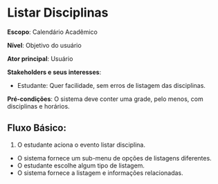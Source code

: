 # Listar Disciplinas

__Escopo__: Calendário Acadêmico

__Nível__: Objetivo do usuário

__Ator principal__: Usuário

__Stakeholders e seus interesses__:

* Estudante: Quer facilidade, sem erros de listagem das disciplinas.

__Pré-condições__: O sistema deve conter uma grade, pelo menos, com disciplinas e horários.

## Fluxo Básico:

1. O estudante aciona o evento listar disciplina.
+ O sistema fornece um sub-menu de opções de listagens diferentes.
+ O estudante escolhe algum tipo de listagem.
+ O sistema fornece a listagem e informações relacionadas.
